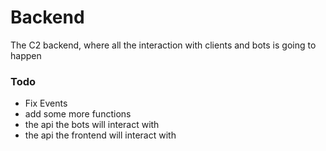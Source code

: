 # Backend
The C2 backend, where all the interaction with clients and bots is going to happen<br>


### Todo
 - Fix Events
 - add some more functions
 - the api the bots will interact with
 - the api the frontend will interact with
